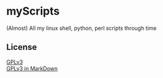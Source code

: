# myScripts
(Almost) All my linux shell, python, perl scripts through time

## License

[GPLv3](https://www.gnu.org/licenses/gpl-3.0.html)  
[GPLv3 in MarkDown](LICENSE.md)
